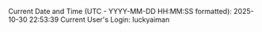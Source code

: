 Current Date and Time (UTC - YYYY-MM-DD HH:MM:SS formatted): 2025-10-30 22:53:39
Current User's Login: luckyaiman
